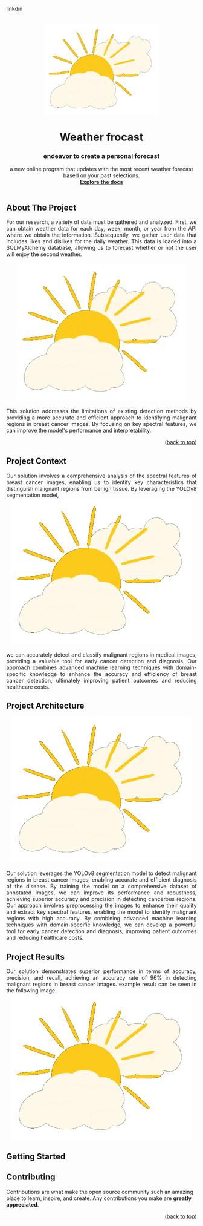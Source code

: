 <a name="readme-top"></a>
<a name="https://www.linkedin.com/in/fatiha-laaouafi-4227252ba/"> linkdin</a>


<!-- logo-->
<br />
<div align="center">
  <a href="#">
    <img src="static/images/clousun.gif" alt="Logo" width="300">
  </a>
  <h1>Weather frocast </h1>

  <h3 align="center"> endeavor to create a personal forecast</h3>

  <p align="center">
    a new online program that updates with the most recent weather forecast based on your past selections.     <br />
    <a href="https://github.com/LAAOUAFIFATIHA"><strong>Explore the docs</strong></a>
    <br />
    <br />
  </p>
</div>

<!-- ABOUT THE PROJECT -->
## About The Project
<div align="justify">
For our research, a variety of data must be gathered and analyzed. First, we can obtain weather data for each day, week, month, or year from the API where we obtain the information. Subsequently, we gather user data that includes likes and dislikes for the daily weather. This data is loaded into a SQLMyAlchemy database, allowing us to forecast whether or not the user will enjoy the second weather.</div>
<br>

<div align="center">
  <a href="#">
    <img src="static/images/clousun.gif" alt="Logo" width="450">
  </a>
</div>

<br>
<div align="justify">
This solution addresses the limitations of existing detection methods by providing a more accurate and efficient approach to identifying malignant regions in breast cancer images. By focusing on key spectral features, we can improve the model's performance and interpretability.
</div>

<p align="right">(<a href="#readme-top">back to top</a>)</p>

## Project Context
<div align="justify">
Our solution involves a comprehensive analysis of the spectral features of breast cancer images, enabling us to identify key characteristics that distinguish malignant regions from benign tissue. By leveraging the YOLOv8 segmentation model,
</div>
<div align="center">
    <a href="#">
    <img src="static/images/clousun.gif" alt="Logo">
  </a>
</div>
<br>
<div align="justify">
 we can accurately detect and classify malignant regions in medical images, providing a valuable tool for early cancer detection and diagnosis. Our approach combines advanced machine learning techniques with domain-specific knowledge to enhance the accuracy and efficiency of breast cancer detection, ultimately improving patient outcomes and reducing healthcare costs.
</div>

## Project Architecture

<div align="center">
    <a href="#">
        <img src="static/images/clousun.gif" alt="Logo">
     </a>
</div>
<br>
<div align="justify">
Our solution leverages the YOLOv8 segmentation model to detect malignant regions in breast cancer images, enabling accurate and efficient diagnosis of the disease. By training the model on a comprehensive dataset of annotated images, we can improve its performance and robustness, achieving superior accuracy and precision in detecting cancerous regions. Our approach involves preprocessing the images to enhance their quality and extract key spectral features, enabling the model to identify malignant regions with high accuracy. By combining advanced machine learning techniques with domain-specific knowledge, we can develop a powerful tool for early cancer detection and diagnosis, improving patient outcomes and reducing healthcare costs.
</div>

## Project Results
<div align="justify">
Our solution demonstrates superior performance in terms of accuracy, precision, and recall, achieving an accuracy rate of 96% in detecting malignant regions in breast cancer images. example result can be seen in the following image.
</div>

<div align="center">
    <a href="#">
        <img src="static/images/clousun.gif" alt="Logo">
     </a>
</div>



<!-- GETTING STARTED -->
## Getting Started
  

<!-- CONTRIBUTING -->
## Contributing

Contributions are what make the open source community such an amazing place to learn, inspire, and create. Any contributions you make are **greatly appreciated**.

<p align="right">(<a href="#readme-top">back to top</a>)</p>

